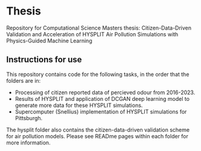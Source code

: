 # Thesis

Repository for Computational Science Masters thesis:
Citizen-Data-Driven Validation and Acceleration of HYSPLIT Air Pollution Simulations with Physics-Guided Machine Learning

## Instructions for use
This repository contains code for the following tasks, in the order that the folders are in:
- Processing of citizen reported data of percieved odour from 2016-2023.
- Results of HYSPLIT and application of DCGAN deep learning model to generate more data for these HYSPLIT simulations.
- Supercomputer (Snellius) implementation of HYSPLIT simulations for Pittsburgh.

The hysplit folder also contains the citizen-data-driven validation scheme for air pollution models.
Please see READme pages within each folder for more information.


